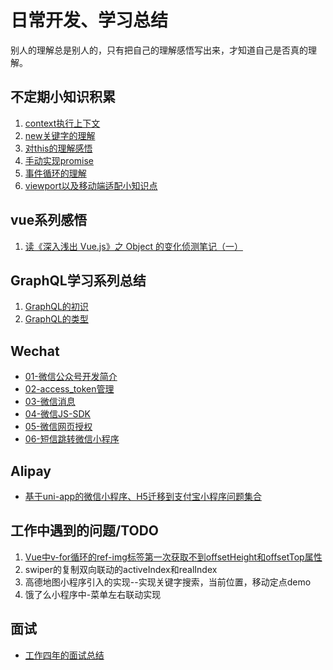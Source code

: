 # 日常开发、学习总结

别人的理解总是别人的，只有把自己的理解感悟写出来，才知道自己是否真的理解。

## 不定期小知识积累

1. [context执行上下文](./learning/context.md)
2. [new关键字的理解](./learning/new.md)
3. [对this的理解感悟](./learning/this.md)
4. [手动实现promise](./learning/promise.md)
5. [事件循环的理解](./learning/event.md)
5. [viewport以及移动端适配小知识点](./learning/viewport.md)

## vue系列感悟

1. [读《深入浅出 Vue.js》之 Object 的变化侦测笔记（一）](./learning/vue1.md)

## GraphQL学习系列总结

1. [GraphQL的初识](./graphql/graph1.md)
1. [GraphQL的类型](./graphql/graph2.md)

## Wechat

* [01-微信公众号开发简介](./WeChat/01-微信公众号开发简介.md)
* [02-access_token管理](./WeChat/02-access_token管理.md)
* [03-微信消息](./WeChat/03-微信消息.md)
* [04-微信JS-SDK](./WeChat/04-微信JS-SDK.md)
* [05-微信网页授权](./WeChat/05-微信网页授权.md)
* [06-短信跳转微信小程序](./WeChat/06-短信跳转微信小程序.md)

## Alipay

* [基于uni-app的微信小程序、H5迁移到支付宝小程序问题集合](./Alipay/基于uni-app的微信小程序、H5迁移到支付宝小程序问题集合.md)

## 工作中遇到的问题/TODO

1. [Vue中v-for循环的ref-img标签第一次获取不到offsetHeight和offsetTop属性](./problemSummary/Vue中关于v-for中ref获取问题.md)
2. swiper的复制双向联动的activeIndex和realIndex
3. 高德地图小程序引入的实现--实现关键字搜索，当前位置，移动定点demo
4. 饿了么小程序中-菜单左右联动实现

## 面试

* [工作四年的面试总结](./interview/2020-3.md)